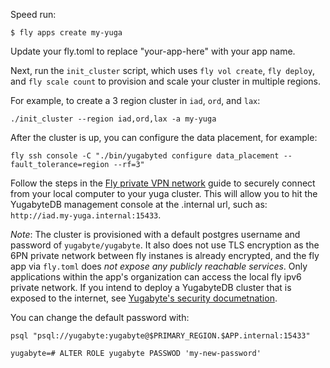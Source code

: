 Speed run:

    $ fly apps create my-yuga

Update your fly.toml to replace "your-app-here" with your app name.

Next, run the `init_cluster` script, which uses `fly vol create`, `fly deploy`, and `fly scale count`
to provision and scale your cluster in multiple regions.

For example, to create a 3 region cluster in `iad`, `ord`, and `lax`:

    ./init_cluster --region iad,ord,lax -a my-yuga

After the cluster is up, you can configure the data placement, for example:

    fly ssh console -C "./bin/yugabyted configure data_placement --fault_tolerance=region --rf=3"

Follow the steps in the [Fly private VPN network](https://fly.io/docs/networking/private-networking/#private-network-vpn)
guide to securely connect from your local computer to your yuga cluster. This will allow you to hit the YugabyteDB management
console at the .internal url, such as: `http://iad.my-yuga.internal:15433`.

*Note*: The cluster is provisioned with a default postgres username and password of
`yugabyte/yugabyte`. It also does not use TLS encryption as the 6PN private network
between fly instanes is already encrypted, and the fly app via `fly.toml` does *not expose
any publicly reachable services*. Only applications within the app's organization can
access the local fly ipv6 private network. If you intend to deploy a YugabyteDB cluster that
is exposed to the internet, see [Yugabyte's security documetnation](https://docs.yugabyte.com/preview/secure/tls-encryption/client-to-server/).

You can change the default password with:

    psql "psql://yugabyte:yugabyte@$PRIMARY_REGION.$APP.internal:15433"

    yugabyte=# ALTER ROLE yugabyte PASSWOD 'my-new-password'

